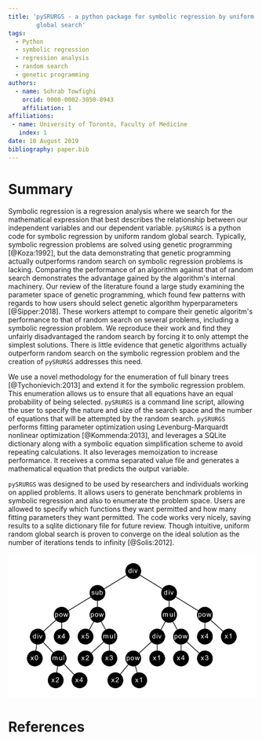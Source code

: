```yaml
---
title: 'pySRURGS - a python package for symbolic regression by uniform random 
        global search'
tags:
  - Python
  - symbolic regression
  - regression analysis
  - random search
  - genetic programming
authors:
  - name: Sohrab Towfighi
    orcid: 0000-0002-3050-8943
    affiliation: 1
affiliations:
 - name: University of Toronto, Faculty of Medicine
   index: 1
date: 10 August 2019
bibliography: paper.bib
---
```


# Summary
Symbolic regression is a regression analysis where we search for the 
mathematical expression that best describes the relationship between our 
independent variables and our dependent variable. ``pySRURGS`` is a python code 
for symbolic regression by uniform random global search. Typically, symbolic
regression problems are solved using genetic programming [@Koza:1992], but the 
data demonstrating that genetic programming actually outperforms random search 
on symbolic regression problems is lacking. Comparing the performance 
of an algorithm against that of random search demonstrates the advantage gained 
by the algorithm's internal machinery. Our review of the literature found a 
large study examining the parameter space of genetic programming, which found 
few patterns with regards to how users should select genetic algorithm 
hyperparameters [@Sipper:2018]. These workers attempt to compare their genetic 
algoritm's performance to that of random search on several problems, including a 
symbolic regression problem. We reproduce their work and find they unfairly 
disadvantaged the random search by forcing it to only attempt the simplest 
solutions. There is little evidence that genetic algorithms actually outperform
random search on the symbolic regression problem and the creation of 
``pySRURGS`` addresses this need. 

We use a novel methodology for the enumeration of full binary trees 
[@Tychonievich:2013] and extend it for the symbolic regression problem. This 
enumeration allows us to ensure that all equations have an equal probability of
being selected. ``pySRURGS`` is a command line script, allowing the user to
specify the nature and size of the search space and the number of equations that
will be attempted by the random search. ``pySRURGS`` performs fitting parameter
optimization using Levenburg-Marquardt nonlinear optimization [@Kommenda:2013], 
and leverages a SQLite dictionary along with a symbolic equation simplification 
scheme to avoid repeating calculations. It also leverages memoization to
increase performance. It receives a comma separated value file and generates 
a mathematical equation that predicts the output variable.

``pySRURGS`` was designed to be used by researchers and individuals working on 
applied problems. It allows users to generate benchmark problems in symbolic 
regression and also to enumerate the problem space. Users are allowed to 
specify which functions they want permitted and how many fitting parameters 
they want permitted. The code works very nicely, saving results to a sqlite 
dictionary file for future review. Though intuitive, uniform random global 
search is proven to converge on the ideal solution as the number of iterations 
tends to infinity [@Solis:2012].

![pySRURGS uses a binary tree representation for symbolic regression.](sample_equation.png)

# References
